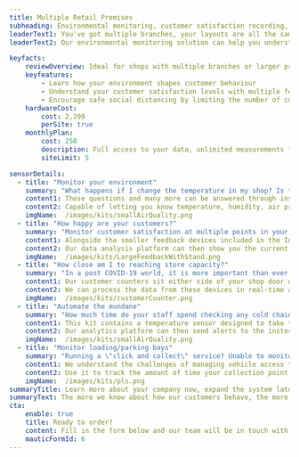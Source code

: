 ```yaml
---
title: Multiple Retail Premises
subheading: Environmental monitoring, customer satisfaction recording, and cold chain management for larger retail organisations.
leaderText1: You've got multiple branches, your layouts are all the same, but your customer behaviour is different in each location.
leaderText2: Our environmental monitoring solution can help you understand the different customer flows, satisfaction levels, and environmental context across all of your premises, as well as automating some of the mundane by necessary tasks your staff undertake each day, freeing them up to serve customers more effectively.

keyfacts:
    reviewOverview: Ideal for shops with multiple branches or larger premises, this kit provides all of the functionality of our <a href="/kits/independent-retailer">Independent Retailer</a> solution at a larger scale, along with additional sensors to help with your logistics
    keyfeatures:
        - Learn how your environment shapes customer behaviour
        - Understand your customer satisfaction levels with multiple feedback points around the store
        - Encourage safe social distancing by limiting the number of customers in the shop
    hardwareCost: 
        cost: 2,399
        perSite: true
    monthlyPlan:
        cost: 250
        description: Full access to your data, unlimited measurements from all of your sensors, and support via email or our support portal.
        siteLimit: 5

sensorDetails:
  - title: "Monitor your environment"
    summary: "What happens if I change the temperature in my shop? Is the air too humid for my produce? What's the air quality index like in the building?"
    content1: These questions and many more can be answered through installing our room monitoring sensor.
    content2: Capable of letting you know temperature, humidity, air pressure, and even air quality, our platform combines the data we collect with the other sensors in the kit to provide you with a complete analysis of how the environment is affecting the way people behave in your premises.
    imgName:  /images/kits/smallAirQuality.png
  - title: "How happy are your customers?"
    summary: "Monitor customer satisfaction at multiple points in your store"
    content1: Alongside the smaller feedback devices included in the Independent Retailer kit, we include a much larger device which is perfect for placing by the exit to your store for general feedback, whilst the smaller devices could be placed on a particular counter or in a certain aisle to gather information about that specific area. With up to five customised buttons on each device, and a surface that is fully antibacterial, you can be confident that even in a post COVID-19 world your customers can leave you simple feedback on their experience. 
    content2: Our data analysis platform can then show you the current level of customer satisfaction, trends over time, and even match patterns in customer satisfaction with other environmental sensors within your premises!
    imgName:  /images/kits/LargeFeedbackWithStand.png
  - title: "How close am I to reaching store capacity?"
    summary: "In a post COVID-19 world, it is more important than ever to know how many people are entering and leaving your store"
    content1: Our customer counters sit either side of your shop door way and count the number of people who enter or leave your premises.
    content2: We can process the data from these devices in real-time and alert either you or your customers if the number of people inside the shop gets close to or breaches a particular level, allowing you to ensure that safe social distancing is maintained.
    imgName:  /images/kits/customerCounter.png
  - title: "Automate the mundane"
    summary: "How much time do your staff spend checking any cold chain equipment on site? Depending on the number of fridges and freezers, it could be hours of time when it is all added up."
    content1: This kit contains a temperature sensor designed to take temperature measurements every 15 minutes and record the data in real time.  If you don't have cold chain equipment, the sensor works equally as an additional environment sensor to monitor temperature and humidity in a second location.
    content2: Our analytics platform can then send alerts to the instore team if the temperature reaches a set threshold, ensuring you can fix issues before any regulatory requirements.
    imgName:  /images/kits/smallAirQuality.png
  - title: "Monitor loading/parking bays"
    summary: "Running a \"click and collect\" service? Unable to monitor your loading bay remotely? Customers waiting for too long in their cars by the store entrance?"
    content1: We understand the challenges of managing vehicle access to your premises.  Our Parking Lot Sensor (PLS) is fixed to the tarmac in a loading bay, click and collect space, or car parking space and will send a message when a vehicle enters or leaves the area.
    content2: Use it to track the amount of time your collection point at the store door is occupied, send alerts to your staff when the next delivery arrives, or expand the solution out with additional PLS devices and monitor how often Parent and Child or Accessible parking spaces are used throughout the day.
    imgName:  /images/kits/pls.png
summaryTitle: Learn more about your company now, expand the system later
summaryText: The more we know about how our customers behave, the more we can tailor the shopping experience to their needs.  As your stores grow and change, you can add more sensors of any type that we stock across our entire range to give you even great insight into the way your stores work.
cta:
    enable: true
    title: Ready to order?
    content: Fill in the form below and our team will be in touch with details of delivery costs and how quickly we can get you up and running!
    mauticFormId: 6
---
```


